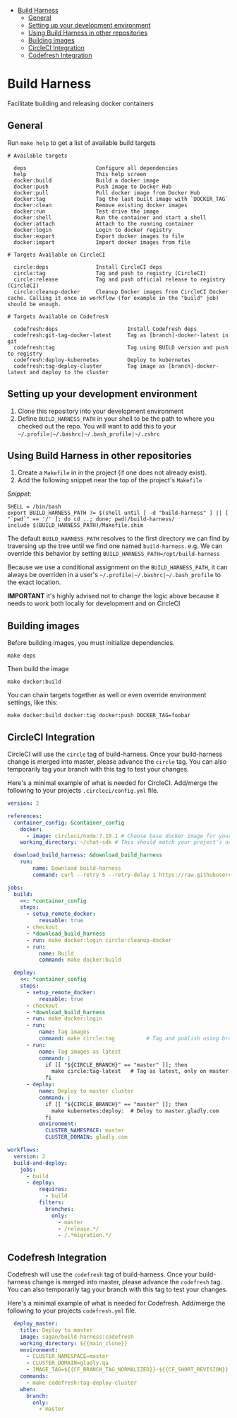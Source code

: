 <!-- MarkdownTOC -->

- [Build Harness](#build-harness)
  - [General](#general)
  - [Setting up your development environment](#setting-up-your-development-environment)
  - [Using Build Harness in other repositories](#using-build-harness-in-other-repositories)
  - [Building images](#building-images)
  - [CircleCI Integration](#circleci-integration)
  - [Codefresh Integration](#codefresh-integration)

<!-- /MarkdownTOC -->

# Build Harness

Facilitate building and releasing docker containers

## General

Run `make help` to get a list of available build targets

```
# Available targets

  deps                      Configure all dependencies
  help                      This help screen
  docker:build              Build a docker image
  docker:push               Push image to Docker Hub
  docker:pull               Pull docker image from Docker Hub
  docker:tag                Tag the last built image with `DOCKER_TAG`
  docker:clean              Remove existing docker images
  docker:run                Test drive the image
  docker:shell              Run the container and start a shell
  docker:attach             Attach to the running container
  docker:login              Login to docker registry
  docker:export             Export docker images to file
  docker:import             Import docker images from file

# Targets Available on CircleCI

  circle:deps               Install CircleCI deps
  circle:tag                Tag and push to registry (CircleCI)
  circle:release            Tag and push official release to registry (CircleCI)
  circle:cleanup-docker     Cleanup Docker images from CircleCI Docker cache. Calling it once in workflow (for example in the "build" job) should be enough.

# Targets Available on Codefresh

  codefresh:deps                      Install Codefresh deps
  codefresh:git-tag-docker-latest     Tag as [branch]-docker-latest in git
  codefresh:tag                       Tag using BUILD version and push to registry
  codefresh:deploy-kubernetes         Deploy to kubernetes
  codefresh:tag-deploy-cluster        Tag image as [branch]-docker-latest and deploy to the cluster
```

## Setting up your development environment

1. Clone this repository into your development environment
2. Define `BUILD_HARNESS_PATH` in your shell to be the path to where you checked out the repo. You will want to add this to your `~/.profile|~/.bashrc|~/.bash_profile|~/.zshrc`

## Using Build Harness in other repositories

1. Create a `Makefile` in in the project (if one does not already exist).
1. Add the following snippet near the top of the project's `Makefile`

*Snippet*:
```
SHELL = /bin/bash
export BUILD_HARNESS_PATH ?= $(shell until [ -d "build-harness" ] || [ "`pwd`" == '/' ]; do cd ..; done; pwd)/build-harness/
include $(BUILD_HARNESS_PATH)/Makefile.shim
```

The default `BUILD_HARNESS_PATH` resolves to the first directory we can find by traversing up the tree until we find one named `build-harness`. e.g. We can override this behavior by setting `BUILD_HARNESS_PATH=/opt/build-harness`

Because we use a conditional assignment on the `BUILD_HARNESS_PATH`, it can always be overriden in a user's `~/.profile|~/.bashrc|~/.bash_profile` to the exact location.

**IMPORTANT** it's highly advised not to change the logic above because it needs to work both locally for development and on CircleCI

## Building images

Before building images, you must initialize dependencies.

    make deps

Then build the image

    make docker:build

You can chain targets together as well or even override environment settings, like this:

    make docker:build docker:tag docker:push DOCKER_TAG=foobar

## CircleCI Integration

CircleCI will use the `circle` tag of build-harness. Once your build-harness change is merged into master, please advance the `circle` tag. You can also temporarily tag your branch with this tag to test your changes.

Here's a minimal example of what is needed for CircleCI. Add/merge the following to your projects `.circleci/config.yml` file.
```yaml
version: 2

references:
  container_config: &container_config
    docker:
      - image: circleci/node:7.10.1 # Choose base docker image for your build, https://hub.docker.com/u/circleci/ has some
    working_directory: ~/chat-sdk # This should match your project's name

  download_build_harness: &download_build_harness
    run:
        name: Download build-harness
        command: curl --retry 5 --retry-delay 1 https://raw.githubusercontent.com/sagansystems/build-harness/master/bin/circleci.sh | bash -x -s

jobs:
  build:
    <<: *container_config
    steps:
      - setup_remote_docker:
          reusable: true
      - checkout
      - *download_build_harness
      - run: make docker:login circle:cleanup-docker
      - run:
          name: Build
          command: make docker:build

  deploy:
    <<: *container_config
    steps:
      - setup_remote_docker:
          reusable: true
      - checkout
      - *download_build_harness
      - run: make docker:login
      - run:
          name: Tag images
          command: make circle:tag          # Tag and publish using branch and build number
      - run:
          name: Tag images as latest
          command: |
            if [[ "${CIRCLE_BRANCH}" == "master" ]]; then
              make circle:tag-latest   # Tag as latest, only on master
            fi
      - deploy:
          name: Deploy to master cluster
          command: |
            if [[ "${CIRCLE_BRANCH}" == "master" ]]; then
              make kubernetes:deploy:  # Deloy to master.gladly.com
            fi
          environment:
            CLUSTER_NAMESPACE: master
            CLUSTER_DOMAIN: gladly.com

workflows:
  version: 2
  build-and-deploy:
    jobs:
      - build
      - deploy:
          requires:
            - build
          filters:
            branches:
              only:
                - master
                - /release.*/
                - /.*migration.*/
```


## Codefresh Integration

Codefresh will use the `codefresh` tag of build-harness. Once your build-harness change is merged into master, please advance the `codefresh` tag. You can also temporarily tag your branch with this tag to test your changes.

Here's a minimal example of what is needed for Codefresh. Add/merge the following to your projects `codefresh.yml` file.
```yaml
  deploy_master:
    title: Deploy to master
    image: sagan/build-harness:codefresh
    working_directory: ${{main_clone}}
    environment:
      - CLUSTER_NAMESPACE=master
      - CLUSTER_DOMAIN=gladly.qa
      - IMAGE_TAG=${{CF_BRANCH_TAG_NORMALIZED}}-${{CF_SHORT_REVISION}}
    commands:
      - make codefresh:tag-deploy-cluster
    when:
      branch:
        only:
          - master
```
